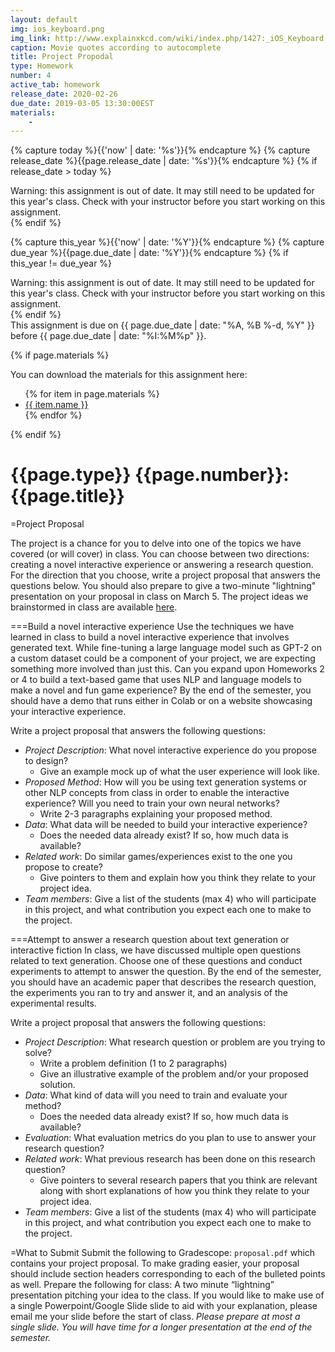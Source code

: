 ```yaml
---
layout: default
img: ios_keyboard.png
img_link: http://www.explainxkcd.com/wiki/index.php/1427:_iOS_Keyboard
caption: Movie quotes according to autocomplete
title: Project Propodal
type: Homework
number: 4
active_tab: homework
release_date: 2020-02-26
due_date: 2019-03-05 13:30:00EST
materials:
    - 
---
```


<!-- Check whether the assignment is ready to release -->
{% capture today %}{{'now' | date: '%s'}}{% endcapture %}
{% capture release_date %}{{page.release_date | date: '%s'}}{% endcapture %}
{% if release_date > today %} 
<div class="alert alert-danger">
Warning: this assignment is out of date.  It may still need to be updated for this year's class.  Check with your instructor before you start working on this assignment.
</div>
{% endif %}
<!-- End of check whether the assignment is up to date -->


<!-- Check whether the assignment is up to date -->
{% capture this_year %}{{'now' | date: '%Y'}}{% endcapture %}
{% capture due_year %}{{page.due_date | date: '%Y'}}{% endcapture %}
{% if this_year != due_year %} 
<div class="alert alert-danger">
Warning: this assignment is out of date.  It may still need to be updated for this year's class.  Check with your instructor before you start working on this assignment.
</div>
{% endif %}
<!-- End of check whether the assignment is up to date -->


<div class="alert alert-info">
This assignment is due on {{ page.due_date | date: "%A, %B %-d, %Y" }} before {{ page.due_date | date: "%I:%M%p" }}. 
</div>

{% if page.materials %}
<div class="alert alert-info">
You can download the materials for this assignment here:
<ul>
{% for item in page.materials %}
<li><a href="{{item.url}}">{{ item.name }}</a></li>
{% endfor %}
</ul>
</div>
{% endif %}


{{page.type}} {{page.number}}: {{page.title}}
=============================================================

=Project Proposal

The project is a chance for you to delve into one of the topics we have covered (or will cover) in class. You can choose between two directions: creating a novel interactive experience or answering a research question. For the direction that you choose, write a project proposal that answers the questions below. You should also prepare to give a two-minute "lightning" presentation on your proposal in class on March 5. The project ideas we brainstormed in class are available [here](https://docs.google.com/document/d/1YXUCVWTTc2ks7dkHTjpyEy4mEUTGBo192olya-k_G2Y/edit?usp=sharing).

===Build a novel interactive experience
Use the techniques we have learned in class to build a novel interactive experience that involves generated text. While fine-tuning a large language model such as GPT-2 on a custom dataset could be a component of your project, we are expecting something more involved than just this. Can you expand upon Homeworks 2 or 4 to build a text-based game that uses NLP and language models to make a novel and fun game experience? By the end of the semester, you should have a demo that runs either in Colab or on a website showcasing your interactive experience.

Write a project proposal that answers the following questions:
* *Project Description*: What novel interactive experience do you propose to design?
  - Give an example mock up of what the user experience will look like.
* *Proposed Method*: How will you be using text generation systems or other NLP concepts from class in order to enable the interactive experience? Will you need to train your own neural networks?
  - Write 2-3 paragraphs explaining your proposed method.
* *Data*: What data will be needed to build your interactive experience?
  - Does the needed data already exist?  If so, how much data is available?
* *Related work*: Do similar games/experiences exist to the one you propose to create?
  - Give pointers to them and explain how you think they relate to your project idea.
* *Team members*: Give a list of the students (max 4) who will participate in this project, and what contribution you expect each one to make to the project.


===Attempt to answer a research question about text generation or interactive fiction
In class, we have discussed multiple open questions related to text generation. Choose one of these questions and conduct experiments to attempt to answer the question. By the end of the semester, you should have an academic paper that describes the research question, the experiments you ran to try and answer it, and an analysis of the experimental results.

Write a project proposal that answers the following questions:
* *Project Description*: What research question or problem are you trying to solve?
  - Write a problem definition (1 to 2 paragraphs)
  - Give an illustrative example of the problem and/or your proposed solution.
* *Data*: What kind of data will you need to train and evaluate your method?
  - Does the needed data already exist?  If so, how much data is available?
* *Evaluation*: What evaluation metrics do you plan to use to answer your research question?
* *Related work*: What previous research has been done on this research question?
  - Give pointers to several research papers that you think are relevant along with short explanations of how you think they relate to your project idea.
* *Team members*: Give a list of the students (max 4) who will participate in this project, and what contribution you expect each one to make to the project.

=What to Submit
Submit the following to Gradescope:
`proposal.pdf` which contains your project proposal. To make grading easier, your proposal should include section headers corresponding to each of the bulleted points as well.
Prepare the following for class:
A two minute “lightning” presentation pitching your idea to the class. If you would like to make use of a single Powerpoint/Google Slide slide to aid with your explanation, please email me your slide before the start of class. *Please prepare at most a single slide. You will have time for a longer presentation at the end of the semester.*

